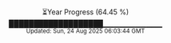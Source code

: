 <p align="center">
⏳Year Progress (64.45 %)<br>
███████████████████▁▁▁▁▁▁▁▁▁▁▁ <br>
<sub>Updated: Sun, 24 Aug 2025 06:03:44 GMT</sub>
</p>

